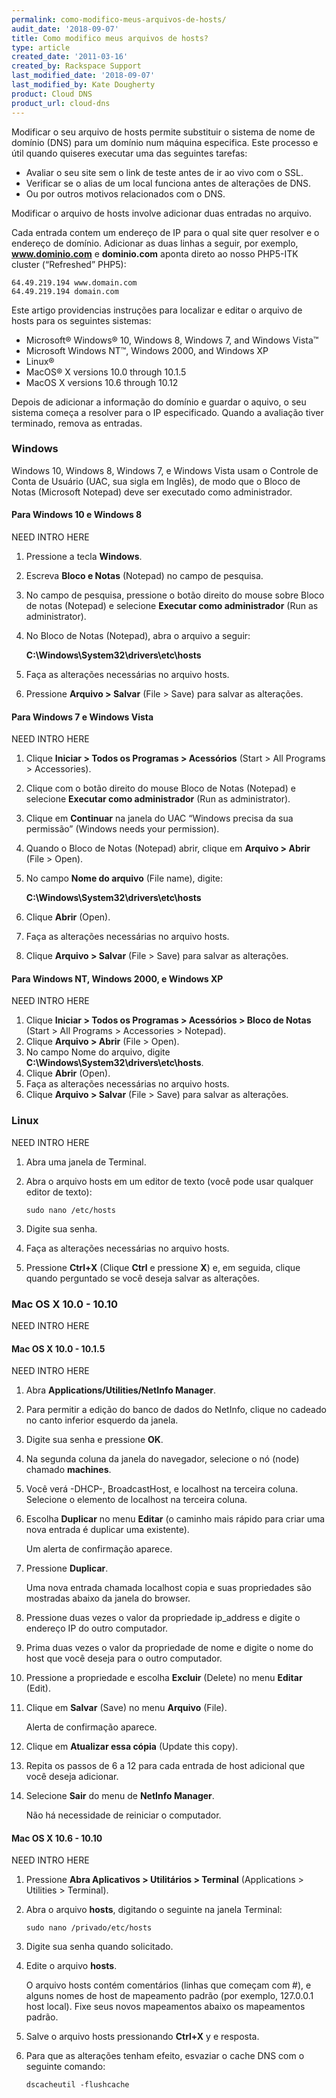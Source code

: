 ```yaml
---
permalink: como-modifico-meus-arquivos-de-hosts/
audit_date: '2018-09-07'
title: Como modifico meus arquivos de hosts?
type: article
created_date: '2011-03-16'
created_by: Rackspace Support
last_modified_date: '2018-09-07'
last_modified_by: Kate Dougherty
product: Cloud DNS
product_url: cloud-dns
---
```


Modificar o seu arquivo de hosts permite substituir o sistema de nome de
domínio (DNS) para um domínio num máquina especifica. Este processo e útil
quando quiseres executar uma das seguintes tarefas:

- Avaliar o seu site sem o link de teste antes de ir ao vivo com o SSL.
- Verificar se o alias de um local funciona antes de alterações de DNS.
- Ou por outros motivos relacionados com o DNS.

Modificar o arquivo de hosts involve adicionar duas entradas no arquivo.

Cada entrada contem um endereço de IP para o qual site quer resolver e o
endereço de domínio. Adicionar as duas linhas a seguir, por exemplo,
**www.dominio.com** e **dominio.com** aponta direto ao nosso PHP5-ITK cluster
(“Refreshed” PHP5):

    64.49.219.194 www.domain.com
    64.49.219.194 domain.com

Este artigo providencias instruções para localizar e editar o arquivo de hosts
para os seguintes sistemas:

- Microsoft&reg; Windows&reg; 10, Windows 8, Windows 7, and Windows
  Vista&trade;
- Microsoft Windows NT&trade;, Windows 2000, and Windows XP
- Linux&reg;
- MacOS&reg; X versions 10.0 through 10.1.5
- MacOS X versions 10.6 through 10.12

Depois de adicionar a informação do domínio e guardar o aquivo, o seu sistema
começa a resolver para o IP especificado. Quando a avaliação tiver terminado,
remova as entradas.

### Windows

Windows 10, Windows 8, Windows 7, e Windows Vista usam o Controle de Conta de
Usuário (UAC, sua sigla em Inglês), de modo que o Bloco de Notas (Microsoft
Notepad) deve ser executado como administrador.

#### Para Windows 10 e Windows 8

NEED INTRO HERE

1. Pressione a tecla **Windows**.
2. Escreva **Bloco e Notas** (Notepad) no campo de pesquisa.
3. No campo de pesquisa, pressione o botão direito do mouse sobre Bloco de
   notas (Notepad) e selecione **Executar como administrador** (Run as
   administrator).
4. No Bloco de Notas (Notepad), abra o arquivo a seguir:

    **C:\Windows\System32\drivers\etc\hosts**
5. Faça as alterações necessárias no arquivo hosts.
6. Pressione **Arquivo > Salvar** (File > Save) para salvar as alterações.

#### Para Windows 7 e Windows Vista

NEED INTRO HERE

1. Clique **Iniciar > Todos os Programas > Acessórios**
   (Start > All Programs > Accessories).
2. Clique com o botão direito do mouse Bloco de Notas (Notepad) e selecione
   **Executar como administrador** (Run as administrator).
3. Clique em **Continuar** na janela do UAC “Windows precisa da sua permissão”
   (Windows needs your permission).
4. Quando o Bloco de Notas (Notepad) abrir, clique em **Arquivo > Abrir**
   (File > Open).
5. No campo **Nome do arquivo** (File name), digite:

    **C:\Windows\System32\drivers\etc\hosts**
6. Clique **Abrir** (Open).
7. Faça as alterações necessárias no arquivo hosts.
8. Clique **Arquivo > Salvar** (File > Save) para salvar as alterações.

#### Para Windows NT, Windows 2000, e Windows XP

NEED INTRO HERE

1. Clique **Iniciar > Todos os Programas > Acessórios > Bloco de Notas**
   (Start > All Programs > Accessories > Notepad).
2. Clique **Arquivo > Abrir** (File > Open).
3. No campo Nome do arquivo, digite **C:\Windows\System32\drivers\etc\hosts**.
4. Clique **Abrir** (Open).
5. Faça as alterações necessárias no arquivo hosts.
6. Clique **Arquivo > Salvar** (File > Save) para salvar as alterações.

### Linux

NEED INTRO HERE

1. Abra uma janela de Terminal.
2. Abra o arquivo hosts em um editor de texto (você pode usar qualquer editor
   de texto):

       sudo nano /etc/hosts
3. Digite sua senha.
4. Faça as alterações necessárias no arquivo hosts.
5. Pressione **Ctrl+X** (Clique **Ctrl** e pressione **X**) e, em seguida,
   clique quando perguntado se você deseja salvar as alterações.

### Mac OS X 10.0 - 10.10

NEED INTRO HERE

#### Mac OS X 10.0 - 10.1.5

NEED INTRO HERE

1. Abra **Applications/Utilities/NetInfo Manager**.
2. Para permitir a edição do banco de dados do NetInfo, clique no cadeado no
   canto inferior esquerdo da janela.
3. Digite sua senha e pressione **OK**.
4. Na segunda coluna da janela do navegador, selecione o nó (node) chamado
   **machines**.
5. Você verá -DHCP-, BroadcastHost, e localhost na terceira coluna. Selecione
   o elemento de localhost na terceira coluna.
6. Escolha **Duplicar** no menu **Editar** (o caminho mais rápido para criar
   uma nova entrada é duplicar uma existente).

    Um alerta de confirmação aparece.
7. Pressione **Duplicar**.

    Uma nova entrada chamada localhost copia e suas propriedades são mostradas
    abaixo da janela do browser.
8. Pressione duas vezes o valor da propriedade ip_address e digite o endereço
   IP do outro computador.
9. Prima duas vezes o valor da propriedade de nome e digite o nome do host que
    você deseja para o outro computador.
10. Pressione a propriedade e escolha **Excluir** (Delete) no menu **Editar**
    (Edit).
11. Clique em **Salvar** (Save) no menu **Arquivo** (File).

     Alerta de confirmação aparece.
12. Clique em **Atualizar essa cópia** (Update this copy).
13. Repita os passos de 6 a 12 para cada entrada de host adicional que você
    deseja adicionar.
14. Selecione **Sair** do menu de **NetInfo Manager**.

     Não há necessidade de reiniciar o computador.

#### Mac OS X 10.6 - 10.10

NEED INTRO HERE

1. Pressione **Abra Aplicativos > Utilitários > Terminal**
   (Applications > Utilities > Terminal).
2. Abra o arquivo **hosts**, digitando o seguinte na janela Terminal:

       sudo nano /privado/etc/hosts

3. Digite sua senha quando solicitado.
4. Edite o arquivo **hosts**.

    O arquivo hosts contém comentários (linhas que começam com #), e alguns
    nomes de host de mapeamento padrão (por exemplo, 127.0.0.1 host local).
    Fixe seus novos mapeamentos abaixo os mapeamentos padrão.

5. Salve o arquivo hosts pressionando **Ctrl+X** y e resposta.
6. Para que as alterações tenham efeito, esvaziar o cache DNS com o seguinte
   comando:

       dscacheutil -flushcache
